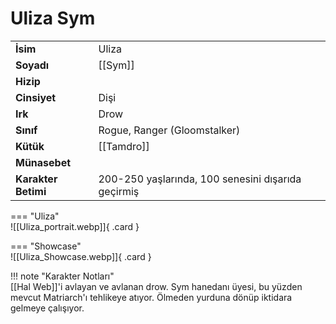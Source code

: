 # Uliza Sym  
  
<div class="grid" markdown>  
  
|  |  |  
|---|---|  
| **İsim** | Uliza |  
| **Soyadı** | [[Sym]] |  
| **Hizip** |  |  
| **Cinsiyet** | Dişi |  
| **Irk** | Drow |  
| **Sınıf** | Rogue, Ranger (Gloomstalker) |  
| **Kütük** | [[Tamdro]] |  
| **Münasebet** |  |  
| **Karakter Betimi** | 200-250 yaşlarında, 100 senesini dışarıda geçirmiş |  
  
  
=== "Uliza"  
	![[Uliza_portrait.webp]]{ .card }  
  
=== "Showcase"  
	![[Uliza_Showcase.webp]]{ .card }  
  
</div>  
  
!!! note "Karakter Notları"  
	[[Hal Web]]'i avlayan ve avlanan drow. Sym hanedanı üyesi, bu yüzden mevcut Matriarch'ı tehlikeye atıyor. Ölmeden yurduna dönüp iktidara gelmeye çalışıyor.   